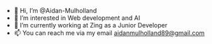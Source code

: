 - 👋 Hi, I’m @Aidan-Mulholland
- 👀 I’m interested in Web development and AI
- 🌱 I’m currently working at Zing as a Junior Developer
- 📫 You can reach me via my email aidanmulholland89@gmail.com

<!---
Aidan-Mulholland/Aidan-Mulholland is a ✨ special ✨ repository because its `README.md` (this file) appears on your GitHub profile.
You can click the Preview link to take a look at your changes.
--->

